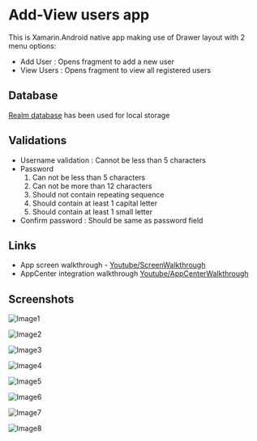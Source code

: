 # Add-View users app

This is Xamarin.Android native app making use of Drawer layout with 2 menu options:

- Add User : Opens fragment to add a new user
- View Users : Opens fragment to view all registered users

## Database 

[Realm database](https://realm.io/docs) has been used for local storage

## Validations

- Username validation : Cannot be less than 5 characters  
- Password
  1. Can not be less than 5 characters
  2. Can not be more than 12 characters
  3. Should not contain repeating sequence
  4. Should contain at least 1 capital letter
  5. Should contain at least 1 small letter
- Confirm password : Should be same as password field  

## Links

- App screen walkthrough - [Youtube/ScreenWalkthrough](https://youtu.be/VRL4MDuDoXU)
- AppCenter integration walkthrough  [Youtube/AppCenterWalkthrough](https://youtu.be/kXK7ABYoVsI)

## Screenshots

 ![Image1](Screenshots/1.jpg)  

 ![Image2](Screenshots/2.jpg)

 ![Image3](Screenshots/3.jpg)

 ![Image4](Screenshots/4.jpg)

 ![Image5](Screenshots/5.jpg)

 ![Image6](Screenshots/6.jpg)

 ![Image7](Screenshots/7.jpg)
 
 ![Image8](Screenshots/8.jpg)  
